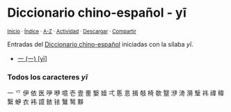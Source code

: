 # Diccionario chino-español - yī
<sup>[Inicio](../index.md) · [Índice](../indices/chino-espanol.md#yi) · [A-Z](../indices/alfabetico.md) · [Actividad](../indices/actividad.md) · <a href="../indices/chino-espanol-yi1.html" download="jucardus-chino-espanol-yi1.html">Descargar</a> · [Compartir](https://x.com/intent/tweet?text=Entradas%20del%20Diccionario%20chino-espa%C3%B1ol%20iniciadas%20en%20%C2%ABy%C4%AB%C2%BB.%0A%E2%86%92%20https%3A%2F%2Fjucardus.github.io%2Findices%2Fchino-espanol-yi1.html%0A%0A%23indcs_jucardus%20%23chn_espnl_jucardus%0A%40jucardus)</sup>

Entradas del [Diccionario chino-español](../indices/chino-espanol.md#yi) iniciadas con la sílaba _yī_.

* [一 (一) [yī]](../contenido/y/i/1/yi1-19968.md)

### Todos los caracteres _yī_

一 乊 伊 依 医 吚 咿 噫 壱 壹 夁 嫛 嬄 弌 悘 悥 揖 攲 椅 欹 毉 洢 渏 漪 瑿 祎 禕 稦 繄 蛜 衣 袆 譩 銥 铱 鷖 鹥 黟
